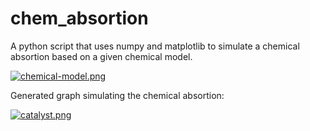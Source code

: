 # chem_absortion
A python script that uses numpy and matplotlib to simulate a chemical absortion based on a given chemical model.

[![chemical-model.png](https://i.postimg.cc/L6HK3WLD/chemical-model.png)](https://postimg.cc/8sn01tyf)

Generated graph simulating the chemical absortion:

[![catalyst.png](https://i.postimg.cc/3RgVgjwz/catalyst.png)](https://postimg.cc/BLnm3KHC)
